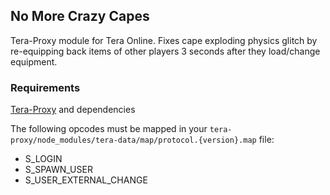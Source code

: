 ## No More Crazy Capes
Tera-Proxy module for Tera Online. Fixes cape exploding physics glitch by re-equipping back items of other players 3 seconds after they load/change equipment.
### Requirements
[Tera-Proxy](https://github.com/meishuu/tera-proxy) and dependencies

The following opcodes must be mapped in your `tera-proxy/node_modules/tera-data/map/protocol.{version}.map` file:
* S_LOGIN
* S_SPAWN_USER
* S_USER_EXTERNAL_CHANGE
